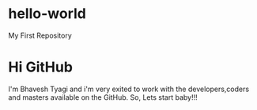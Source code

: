 # hello-world
My First Repository

# Hi GitHub
I'm Bhavesh Tyagi and i'm very exited to work with the developers,coders and masters available on the GitHub.
So, Lets start baby!!!

